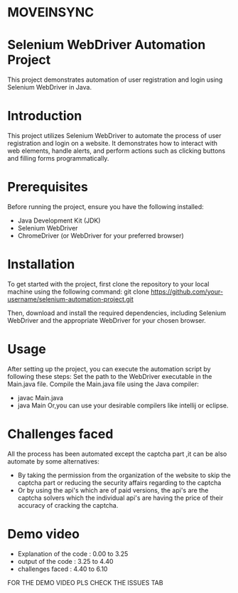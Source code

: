 # MOVEINSYNC

# Selenium WebDriver Automation Project

This project demonstrates automation of user registration and login using Selenium WebDriver in Java.

# Introduction

This project utilizes Selenium WebDriver to automate the process of user registration and login on a website. It demonstrates how to interact with web elements, handle alerts, and perform actions such as clicking buttons and filling forms programmatically.

# Prerequisites

Before running the project, ensure you have the following installed:

- Java Development Kit (JDK)
- Selenium WebDriver
- ChromeDriver (or WebDriver for your preferred browser)

# Installation
To get started with the project, first clone the repository to your local machine using the following command:
git clone https://github.com/your-username/selenium-automation-project.git

Then, download and install the required dependencies, including Selenium WebDriver and the appropriate WebDriver for your chosen browser.

# Usage
After setting up the project, you can execute the automation script by following these steps:
Set the path to the WebDriver executable in the Main.java file.
Compile the Main.java file using the Java compiler:
- javac Main.java
- java Main
Or,you can use your desirable compilers like intellij or eclipse.

# Challenges faced
All the process has been automated except the captcha part ,it can be also automate by some alternatives:
- By taking the permission from the organization of the website to skip the captcha part or reducing the security affairs regarding to the captcha
- Or by using the api's which are of paid versions, the api's are the captcha solvers which the individual api's are having the price of their accuracy of cracking the captcha.

# Demo video
- Explanation of the code : 0.00 to 3.25
- output of the code : 3.25 to 4.40
- challenges faced : 4.40 to 6.10

FOR THE DEMO VIDEO PLS CHECK THE ISSUES TAB
